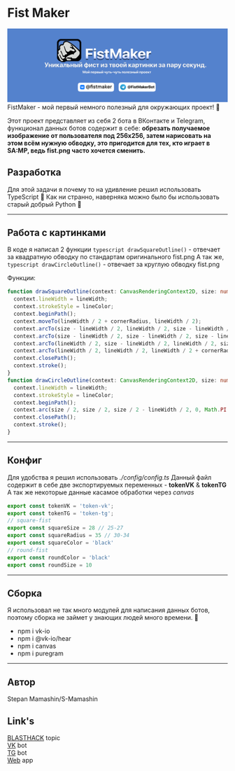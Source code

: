 # Fist Maker
<img src="./design/banner.jpg"  alt="error" title="cover-project">
FistMaker - мой первый немного полезный для окружающих проект! 🥶

Этот проект представляет из себя 2 бота в ВКонтакте и Telegram, функционал данных ботов содержит в себе: **обрезать получаемое изображение от пользователя под 256x256, затем нарисовать на этом всём нужную обводку, 
это пригодится для тех, кто играет в SA:MP, ведь fist.png часто хочется сменить.**

## **Разработка**
Для этой задачи я почему то на удивление решил использовать TypeScript 🤯
Как ни странно, наверняка можно было бы использовать старый добрый Python 🐍

---

## **Работа с картинками**
В коде я написал 2 функции ```typescript drawSquareOutline()``` - отвечает за квадратную обводку по стандартам оригинального fist.png
А так же, ```typescript drawCircleOutline()``` - отвечает за круглую обводку fist.png

Функции: 
```typescript
function drawSquareOutline(context: CanvasRenderingContext2D, size: number, lineWidth: number, lineColor: string, cornerRadius: number) {
  context.lineWidth = lineWidth;
  context.strokeStyle = lineColor;
  context.beginPath();
  context.moveTo(lineWidth / 2 + cornerRadius, lineWidth / 2);
  context.arcTo(size - lineWidth / 2, lineWidth / 2, size - lineWidth / 2, lineWidth / 2 + cornerRadius, cornerRadius);
  context.arcTo(size - lineWidth / 2, size - lineWidth / 2, size - lineWidth / 2 - cornerRadius, size - lineWidth / 2, cornerRadius);
  context.arcTo(lineWidth / 2, size - lineWidth / 2, lineWidth / 2, size - lineWidth / 2 - cornerRadius, cornerRadius);
  context.arcTo(lineWidth / 2, lineWidth / 2, lineWidth / 2 + cornerRadius, lineWidth / 2, cornerRadius);
  context.closePath();
  context.stroke();
}
function drawCircleOutline(context: CanvasRenderingContext2D, size: number, lineWidth: number, lineColor: string) {
  context.lineWidth = lineWidth;
  context.strokeStyle = lineColor;
  context.beginPath();
  context.arc(size / 2, size / 2, size / 2 - lineWidth / 2, 0, Math.PI * 2);
  context.closePath();
  context.stroke();
}
```
---
## **Конфиг** 
Для удобства я решил использовать *./config/config.ts*
Данный файл содержит в себе две экспортируемых переменных - **tokenVK** & **tokenTG**
А так же некоторые данные касамое обработки через *canvas*
```typescript
export const tokenVK = 'token-vk';
export const tokenTG = 'token-tg';
// square-fist
export const squareSize = 28 // 25-27
export const squareRadius = 35 // 30-34
export const squareColor = 'black'
// round-fist
export const roundColor = 'black'
export const roundSize = 10
```

---

## **Сборка**
Я использовал не так много модулей для написания данных ботов, поэтому сборка не займет у знающих людей много времени. 🔩
* npm i vk-io
* npm i @vk-io/hear
* npm i canvas
* npm i puregram
  


---
## **Автор**
Stepan Mamashin/S-Mamashin

## **Link's**
[BLASTHACK](https://www.blast.hk/threads/183886/) topic <br>
[VK](https://vk.com/fistmaker) bot <br>
[TG](https://t.me/FistMakerBot) bot <br>
[Web](https://smamashin.ru/fistmaker/) app



